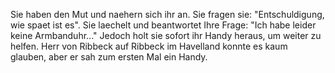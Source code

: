 Sie haben den Mut und naehern sich ihr an. Sie fragen sie: "Entschuldigung, wie spaet ist es".
Sie laechelt und beantwortet Ihre Frage: "Ich habe leider keine Armbanduhr..."
Jedoch holt sie sofort ihr Handy heraus, um weiter zu helfen.
Herr von Ribbeck auf Ribbeck im Havelland
konnte es kaum glauben, aber er sah zum ersten Mal ein Handy.